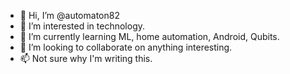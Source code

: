 - 👋 Hi, I’m @automaton82
- 👀 I’m interested in technology.
- 🌱 I’m currently learning ML, home automation, Android, Qubits.
- 💞️ I’m looking to collaborate on anything interesting.
- 📫 Not sure why I'm writing this.

<!---
automaton82/automaton82 is a ✨ special ✨ repository because its `README.md` (this file) appears on your GitHub profile.
You can click the Preview link to take a look at your changes.
--->
